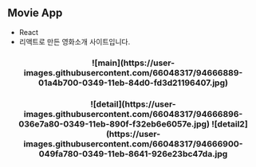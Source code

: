 ## Movie App
- React
- 리액트로 만든 영화소개 사이트입니다.

<h3 align="center"> 
![main](https://user-images.githubusercontent.com/66048317/94666889-01a4b700-0349-11eb-84d0-fd3d21196407.jpg)

<h3 align="center">
![detail](https://user-images.githubusercontent.com/66048317/94666896-036e7a80-0349-11eb-890f-f32eb6e6057e.jpg)
![detail2](https://user-images.githubusercontent.com/66048317/94666900-049fa780-0349-11eb-8641-926e23bc47da.jpg
